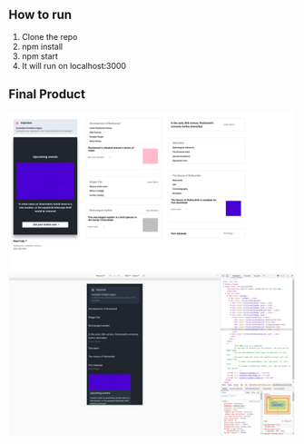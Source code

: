 ## How to run

1. Clone the repo
2. npm install
3. npm start
4. It will run on localhost:3000


## Final Product

!["Full Screen"](https://github.com/GabrielVaradi/288test/blob/master/docs/288FullScreen.png)
!["Mobile"](https://github.com/GabrielVaradi/288test/blob/master/docs/288Phone.png)
